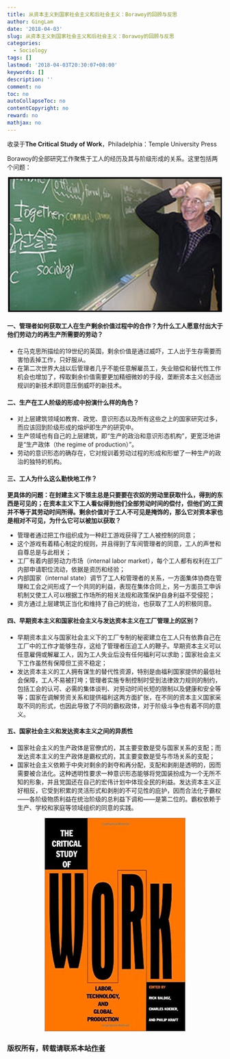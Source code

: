 ```yaml
---
title: 从资本主义到国家社会主义和后社会主义：Borawoy的回顾与反思
author: GingLam
date: '2018-04-03'
slug: 从资本主义到国家社会主义和后社会主义：Borawoy的回顾与反思
categories:
  - Sociology
tags: []
lastmod: '2018-04-03T20:30:07+08:00'
keywords: []
description: ''
comment: no
toc: no
autoCollapseToc: no
contentCopyright: no
reward: no
mathjax: no
---
```


收录于**The Critical Study of Work**，Philadelphia：Temple University Press

Borawoy的全部研究工作聚焦于工人的经历及其与阶级形成的关系。这里包括两个问题：

<div align=center><img src="https://raw.githubusercontent.com/GingLam/Storage/master/2018.4.3.jpg"></div>

#### 一、管理者如何获取工人在生产剩余价值过程中的合作？为什么工人愿意付出大于他们劳动力的再生产所需要的劳动？

- 在马克思所描绘的19世纪的英国，剩余价值是通过威吓，工人出于生存需要而害怕丢掉工作，只好服从。
- 在第二次世界大战以后管理者几乎不能任意解雇员工，失业赔偿和替代性工作机会也增加了，榨取剩余价值需要更加精细微妙的手段，垄断资本主义创造出规训的新技术即同意压倒威吓的新技术。

<!--more-->

#### 二、生产在工人阶级的形成中扮演什么样的角色？

- 对上层建筑领域如教育、政党、意识形态以及所有这些之上的国家研究过多，而应该回到阶级形成的熔炉即生产的研究中。
- 生产领域也有自己的上层建筑，即“生产的政治和意识形态机构”，更宽泛地讲是“生产政体（the regime of production）”。
- 劳动的意识形态的确存在，它对规训着劳动过程的形成和形塑了一种生产的政治的独特的机构。

#### 三、工人为什么这么勤快地工作？

**更具体的问题：在封建主义下领主总是只要要在农奴的劳动里获取什么，得到的东西是可见的；在资本主义下工人看似得到他们全部劳动时间的偿付，但他们的工资并不等于其劳动时间所得。剩余价值对于工人不可见是掩饰的，那么它对资本家也是相对不可见，为什么它可以被加以获取？**

- 管理者通过把工作组织成为一种赶工游戏获得了工人被控制的同意；
- 这个游戏有着精心制定的规则，并且得到了车间管理者的同意，工人的声誉和自尊总是与此相关；
- 工厂有着内部劳动力市场（internal labor market），每个工人都有权利在工厂内部申请职位流动，依据是资历和经验；
- 内部国家（internal state）调节了工人和管理者的关系，一方面集体协商在管理和工会之间形成了一个共同的利益，表现在集体合同上，另一方面员工申诉机制又使工人可以根据工作场所的相关法规和政策保护自身利益不受侵犯；
- 资方通过上层建筑正当化和维持了自己的统治，也获取了工人的积极同意。

#### 四、早期资本主义和国家社会主义与发达资本主义在工厂管理上的区别？

- 早期资本主义与国家社会主义下的工厂专制的秘密建立在工人只有依靠自己在工厂中的工作才能够生存，这给了管理者压迫工人的鞭子。早期资本主义可以任意雇佣或解雇工人，因为工人失业后没有任何福利可以求助；国家社会主义下工作虽然有保障但工资不稳定；
- 发达资本主义的工人拥有谋生的替代性资源，特别是由福利国家提供的最低社会保障，工人不易被打垮；管理者实施专制控制时受到法律效力规则的制约，包括工会的认可、必需的集体谈判、对劳动时间长短的限制以及健康和安全等等；国家在调解劳资关系和提供福利这两方面扩张，在不同的资本主义国家采取不同的形式，也因此导致了不同的霸权政体，对于阶级斗争也有着不同的意义。

#### 五、国家社会主义和发达资本主义之间的异质性

- 国家社会主义的生产政体是官僚式的，其主要变数是受与国家关系的支配；而发达资本主义的生产政体是霸权式的，其主要变数是受与市场关系的支配；
- 国家社会主义依赖于中央对剩余的剥夺和再分配，支配和剥削是透明的，因而需要被合法化。这种透明性要求一种意识形态能够将党国装扮成为一个无所不知的形象，并且党国还在自己的宏伟计划中体现全民的利益。发达资本主义正好相反，它受到积累的灵活形式和剥削的不可见性的庇护，因而合法化于霸权——各阶级物质利益在统治阶级的总利益下调和——是第二位的。霸权依赖于生产、学校和家庭等领域组织的同意的实践。

<div align=center><img src="https://raw.githubusercontent.com/GingLam/Storage/master/2018.4.3.1.jpg"></div>

### 版权所有，转载请联系本站[作者](mailto:linj83@mail2.sysu.edu.cn)


